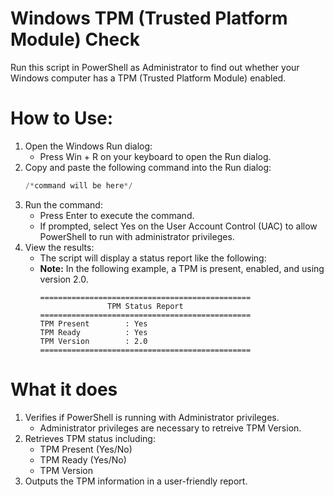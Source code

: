 # Windows TPM (Trusted Platform Module) Check
Run this script in PowerShell as Administrator to find out whether your Windows computer has a TPM (Trusted Platform Module) enabled.

# How to Use:
1. Open the Windows Run dialog:
    - Press Win + R on your keyboard to open the Run dialog.
2. Copy and paste the following command into the Run dialog:
    ```powershell
    /*command will be here*/
    ```
3. Run the command:
    - Press Enter to execute the command.
    - If prompted, select Yes on the User Account Control (UAC) to allow PowerShell to run with administrator privileges.
4. View the results:
    - The script will display a status report like the following:
    - **Note:** In the following example, a TPM is present, enabled, and using version 2.0.
      ```
      ===============================================
                     TPM Status Report
      ===============================================
      TPM Present        : Yes
      TPM Ready          : Yes
      TPM Version        : 2.0
      ===============================================
      ```

# What it does
1. Verifies if PowerShell is running with Administrator privileges.
    - Administrator privileges are necessary to retreive TPM Version.
2. Retrieves TPM status including:
    - TPM Present (Yes/No)
    - TPM Ready (Yes/No)
    - TPM Version
3. Outputs the TPM information in a user-friendly report.
